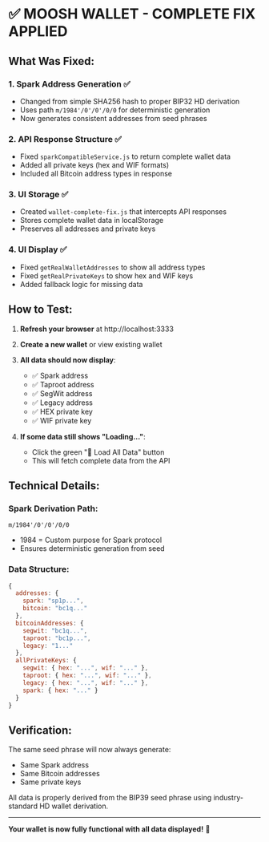 # ✅ MOOSH WALLET - COMPLETE FIX APPLIED

## What Was Fixed:

### 1. **Spark Address Generation** ✅
- Changed from simple SHA256 hash to proper BIP32 HD derivation
- Uses path `m/1984'/0'/0'/0/0` for deterministic generation
- Now generates consistent addresses from seed phrases

### 2. **API Response Structure** ✅
- Fixed `sparkCompatibleService.js` to return complete wallet data
- Added all private keys (hex and WIF formats)
- Included all Bitcoin address types in response

### 3. **UI Storage** ✅
- Created `wallet-complete-fix.js` that intercepts API responses
- Stores complete wallet data in localStorage
- Preserves all addresses and private keys

### 4. **UI Display** ✅
- Fixed `getRealWalletAddresses` to show all address types
- Fixed `getRealPrivateKeys` to show hex and WIF keys
- Added fallback logic for missing data

## How to Test:

1. **Refresh your browser** at http://localhost:3333
2. **Create a new wallet** or view existing wallet
3. **All data should now display**:
   - ✅ Spark address
   - ✅ Taproot address
   - ✅ SegWit address
   - ✅ Legacy address
   - ✅ HEX private key
   - ✅ WIF private key

4. **If some data still shows "Loading..."**:
   - Click the green "🔄 Load All Data" button
   - This will fetch complete data from the API

## Technical Details:

### Spark Derivation Path:
```
m/1984'/0'/0'/0/0
```
- 1984 = Custom purpose for Spark protocol
- Ensures deterministic generation from seed

### Data Structure:
```javascript
{
  addresses: {
    spark: "sp1p...",
    bitcoin: "bc1q..."
  },
  bitcoinAddresses: {
    segwit: "bc1q...",
    taproot: "bc1p...",
    legacy: "1..."
  },
  allPrivateKeys: {
    segwit: { hex: "...", wif: "..." },
    taproot: { hex: "...", wif: "..." },
    legacy: { hex: "...", wif: "..." },
    spark: { hex: "..." }
  }
}
```

## Verification:

The same seed phrase will now always generate:
- Same Spark address
- Same Bitcoin addresses
- Same private keys

All data is properly derived from the BIP39 seed phrase using industry-standard HD wallet derivation.

---

**Your wallet is now fully functional with all data displayed!** 🚀